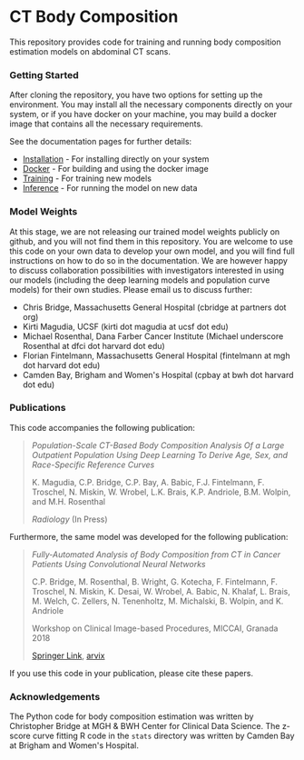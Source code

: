 # CT Body Composition

This repository provides code for training and running body composition estimation models on abdominal CT scans.

### Getting Started

After cloning the repository, you have two options for setting up the environment.
You may install all the necessary components directly on your system, or if you have docker on your machine,
you may build a docker image that contains all the necessary requirements.

See the documentation pages for further details:
* [Installation](docs/installation.md) - For installing directly on your system
* [Docker](docs/docker.md) - For building and using the docker image
* [Training](docs/training.md) - For training new models
* [Inference](docs/inference.md) - For running the model on new data

### Model Weights

At this stage, we are not releasing our trained model weights publicly on github, and you will not find them in this
repository. You are welcome to use this code on your own data to develop your own model, and you will find full
instructions on how to do so in the documentation. We are however happy to discuss collaboration possibilities with
investigators interested in using our models (including the deep learning models and population curve
models) for their own studies. Please email us to discuss further:

- Chris Bridge, Massachusetts General Hospital (cbridge at partners dot org)
- Kirti Magudia, UCSF (kirti dot magudia at ucsf dot edu)
- Michael Rosenthal, Dana Farber Cancer Institute (Michael underscore Rosenthal at dfci dot harvard dot edu)
- Florian Fintelmann, Massachusetts General Hospital (fintelmann at mgh dot harvard dot edu)
- Camden Bay, Brigham and Women's Hospital (cpbay at bwh dot harvard dot edu)

### Publications

This code accompanies the following publication:

> *Population-Scale CT-Based Body Composition Analysis Of a Large Outpatient Population Using Deep Learning To Derive
> Age, Sex, and Race-Specific Reference Curves*
>
> K. Magudia, C.P. Bridge, C.P. Bay, A. Babic, F.J. Fintelmann, F. Troschel, N. Miskin, W. Wrobel, L.K. Brais,
> K.P. Andriole, B.M. Wolpin, and M.H. Rosenthal
>
> *Radiology* (In Press)

Furthermore, the same model was developed for the following publication:

> *Fully-Automated Analysis of Body Composition from CT in Cancer Patients Using Convolutional Neural Networks*
>
> C.P. Bridge, M. Rosenthal, B. Wright, G. Kotecha, F. Fintelmann, F. Troschel, N. Miskin, K. Desai, W. Wrobel,
> A. Babic, N. Khalaf, L. Brais, M. Welch, C. Zellers, N. Tenenholtz, M. Michalski, B. Wolpin, and K. Andriole
>
> Workshop on Clinical Image-based Procedures, MICCAI, Granada 2018
>
> [Springer Link](https://link.springer.com/chapter/10.1007/978-3-030-01201-4_22),
> [arvix](https://arxiv.org/abs/1808.03844)

If you use this code in your publication, please cite these papers.

### Acknowledgements

The Python code for body composition estimation was written by Christopher Bridge at MGH & BWH Center for Clinical Data
Science. The z-score curve fitting R code in the `stats` directory was written by Camden Bay at Brigham and Women's
Hospital.
